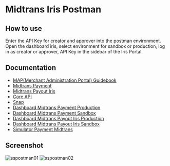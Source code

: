 # Midtrans Iris Postman

## How to use
Enter the API Key for creator and approver into the postman environment. Open the dashboard iris, select environment for sandbox or production, log in as creator or approver, API Key in the sidebar of the Iris Portal.

## Documentation
- [MAP(Merchant Administration Portal) Guidebook](https://docs.google.com/document/d/1jkjg-pLP9nOAlOtXLjNwsvnXwgyc_jMoG-OFuvqKkrY)
- [Midtrans Payment](https://docs.midtrans.com)
- [Midtrans Payout Iris](https://iris-docs.midtrans.com)
- [Core API](http://api-docs.midtrans.com)
- [Snap](https://snap-docs.midtrans.com)
- [Dashboard Midtrans Payment Production](https://dashboard.midtrans.com)
- [Dashboard Midtrans Payment Sandbox](https://dashboard.sandbox.midtrans.com)
- [Dashboard Midtrans Payout Iris Production](https://app.midtrans.com/iris)
- [Dashboard Midtrans Payout Iris Sandbox](https://app.sandbox.midtrans.com/iris)
- [Simulator Payment Midtrans](https://simulator.sandbox.midtrans.com/assets/index.html)

## Screenshot
![sspostman01][sspostman01-url]
![sspostman02][sspostman02-url]

<!-- MARKDOWN LINKS -->
[sspostman01-url]: https://github.com/agungpambudi55/midtrans-iris-postman/blob/master/Screenshot/Screenshot-Postman-01.png
[sspostman02-url]: https://github.com/agungpambudi55/midtrans-iris-postman/blob/master/Screenshot/Screenshot-Postman-02.png
